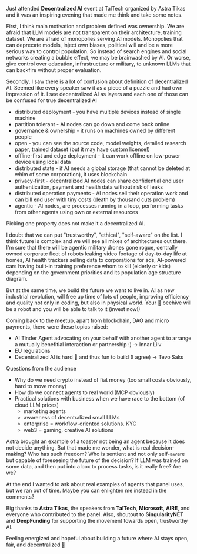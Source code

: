 Just attended **Decentralized AI** event at TalTech organized by Astra Tikas and it was an inspiring evening that made me think and take some notes.

First, I think main motivation and problem defined was ownership. We are afraid that LLM models are not transparent on their architecture, training dataset. We are afraid of monopolies serving AI models. Monopolies that can deprecate models, inject own biases, political will and be a more serious way to control population. So instead of search engines and social networks creating a bubble effect, we may be brainwashed by AI. Or worse, give control over education, infrastructure or military, to unknown LLMs that can backfire without proper evaluation.

Secondly, I saw there is a lot of confusion about definition of decentralized AI. Seemed like every speaker saw it as a piece of a puzzle and had own impression of it. I see decentralized AI as layers and each one of those can be confused for true decentralized AI

- distributed deployment - you have multiple devices instead of single machine
- partition tolerant - AI nodes can go down and come back online
- governance & ownership - it runs on machines owned by different people
- open - you can see the source code, model weights, detailed research paper, trained dataset (but it may have custom license!)
- offline-first and edge deployment - it can work offline on low-power device using local data
- distributed state - if AI needs a global storage (that cannot be deleted at whim of some corporation), it uses blockchain
- privacy-first - decentralized AI nodes can share confidential end user authentication, payment and health data without risk of leaks
- distributed operation payments - AI nodes sell their operation work and can bill end user with tiny costs (death by thousand cuts problem)
- agentic - AI nodes, are processes running in a loop, performing tasks from other agents using own or external resources

Picking one property does not make it a decentralized AI.

I doubt that we can put "trustworthy", "ethical", "self-aware" on the list. I think future is complex and we will see all mixes of architectures out there. I'm sure that there will be agentic military drones gone rogue, centrally owned corporate fleet of robots leaking video footage of day-to-day life at homes, AI health trackers selling data to corporations for ads, AI-powered cars having built-in training preference whom to kill (elderly or kids) depending on the government priorities and its population age structure diagram.

But at the same time, we build the future we want to live in. 
AI as new industrial revolution, will free up time of lots of people, improving efficiency and quality not only in coding, but also in physical world.
Your 🐝 beehive will be a robot and you will be able to talk to it (invest now!)

Coming back to the meetup, apart from blockchain, DAO and micro payments, there were these topics raised:

- AI Tinder Agent advocating on your behalf with another agent to arrange a mutually benefitial interaction or partnership :) -> Innar Liiv
- EU regulations
- Decentralized AI is hard 🚀 and thus fun to build (I agree) -> Tevo Saks

Questions from the audience
- Why do we need crypto instead of fiat money (too small costs obviously, hard to move money)
- How do we connect agents to real world (MCP obviously)
- Practical solutions with business when we have race to the bottom (of cloud LLM prices)
	- marketing agents
	- awareness of decentralized small LLMs
	- enterprise = workflow-oriented solutions. KYC
	- web3 = gaming, creative AI solutions

Astra brought an example of a toaster not being an agent because it does not decide anything.
But that made me wonder, what is real decision-making?
Who has such freedom? Who is sentient and not only self-aware but capable of foreseeing the future of the decision?
If LLM was trained on some data, and then put into a box to process tasks, is it really free? Are we?


At the end I wanted to ask about real examples of agents that panel uses, but we ran out of time. 
Maybe you can enlighten me instead in the comments?

Big thanks to **Astra Tikas**, the speakers from **TalTech**, **Microsoft**, **AIRE**, and everyone who contributed to the panel. Also, shoutout to **SingularityNET** and **DeepFunding** for supporting the movement towards open, trustworthy AI.

Feeling energized and hopeful about building a future where AI stays open, fair, and decentralized 🐝